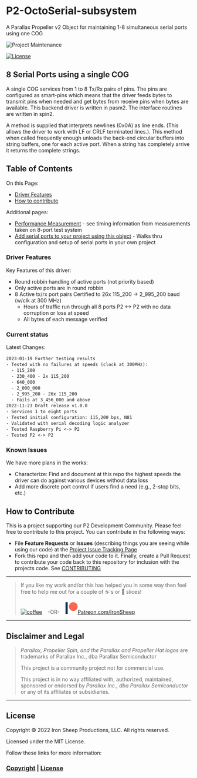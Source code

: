 # P2-OctoSerial-subsystem
A Parallax Propeller v2 Object for maintaining 1-8 simultaneous serial ports using one COG

![Project Maintenance][maintenance-shield]

[![License][license-shield]](LICENSE)

## 8 Serial Ports using a single COG

A single COG services from 1 to 8 Tx/Rx pairs of pins.  The pins are configured as smart-pins which means that the driver feeds bytes to transmit pins when needed and get bytes from receive pins when bytes are available. This backend driver is written in pasm2. The interface routines are written in spin2.

A method is supplied that interprets newlines (0x0A) as line ends. (This allows the driver to work with LF or CRLF terminated lines.). This method when called frequently enough unloads the back-end circular buffers into string buffers, one for each active port. When a string has completely arrive it returns the complete strings.

## Table of Contents

On this Page:

- [Driver Features](#driver-features)
- [How to contribute](#how-to-contribute)

Additional pages:

- [Performance Measurement](VERIFY.md) - see timing information from measurements taken on 8-port test system
- [Add serial ports to your project using this object](DEVELOP.md) - Walks thru configuration and setup of serial ports in your own project

### Driver Features

Key Features of this driver:

- Round robbin handling of active ports (not priority based)
- Only active ports are in round robbin
- 8 Active tx/rx port pairs Certified to 26x 115_200 -> 2\_995\_200 baud (w/clk at 300 MHz)
  - Hours of traffic run through all 8 ports P2 <-> P2 with no data corruption or loss at speed
  - All bytes of each message verified

### Current status

Latest Changes:

```
2023-01-19 Further testing results
- Tested with no failures at speeds (clock at 300MHz):
  - 115_200
  - 230_400 - 2x 115_200
  - 640_000
  - 2_000_000
  - 2_995_200 - 26x 115_200
  - Fails at 3_456_000 and above
2022-11-23 Draft release v1.0.0
- Services 1 to eight ports
- Tested initial configuration: 115,200 bps, N81
- Validated with serial decoding logic analyzer
- Tested Raspberry Pi <-> P2
- Tested P2 <-> P2
```

### Known Issues

We have more plans in the works:

- Characterize: Find and document at this repo the highest speeds the driver can do against various devices without data loss
- Add more discrete port control if users find a need (e.g., 2-stop bits, etc.)

## How to Contribute

This is a project supporting our P2 Development Community. Please feel free to contribute to this project. You can contribute in the following ways:

- File **Feature Requests** or **Issues** (describing things you are seeing while using our code) at the [Project Issue Tracking Page](https://github.com/ironsheep/P2-OctoSerial-subsystem/issues)
- Fork this repo and then add your code to it. Finally, create a Pull Request to contribute your code back to this repository for inclusion with the projects code. See [CONTRIBUTING](CONTRIBUTING.md)

---

> If you like my work and/or this has helped you in some way then feel free to help me out for a couple of :coffee:'s or :pizza: slices!
>
> [![coffee](https://www.buymeacoffee.com/assets/img/custom_images/black_img.png)](https://www.buymeacoffee.com/ironsheep) &nbsp;&nbsp; -OR- &nbsp;&nbsp; [![Patreon](./images/patreon.png)](https://www.patreon.com/IronSheep?fan_landing=true)[Patreon.com/IronSheep](https://www.patreon.com/IronSheep?fan_landing=true)

---

## Disclaimer and Legal

> *Parallax, Propeller Spin, and the Parallax and Propeller Hat logos* are trademarks of Parallax Inc., dba Parallax Semiconductor
>
> This project is a community project not for commercial use.
>
> This project is in no way affiliated with, authorized, maintained, sponsored or endorsed by *Parallax Inc., dba Parallax Semiconductor* or any of its affiliates or subsidiaries.

---

## License

Copyright © 2022 Iron Sheep Productions, LLC. All rights reserved.

Licensed under the MIT License.

Follow these links for more information:

### [Copyright](copyright) | [License](LICENSE)

[maintenance-shield]: https://img.shields.io/badge/maintainer-stephen%40ironsheep%2ebiz-blue.svg?style=for-the-badge

[license-shield]: https://camo.githubusercontent.com/bc04f96d911ea5f6e3b00e44fc0731ea74c8e1e9/68747470733a2f2f696d672e736869656c64732e696f2f6769746875622f6c6963656e73652f69616e74726963682f746578742d646976696465722d726f772e7376673f7374796c653d666f722d7468652d6261646765

